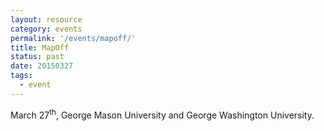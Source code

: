 ```yaml
---
layout: resource
category: events
permalink: '/events/mapoff/'
title: MapOff
status: past
date: 20150327
tags:
  - event
---
```


March 27<sup>th</sup>, George Mason University and George Washington University.
